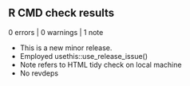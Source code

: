 ## R CMD check results

0 errors | 0 warnings | 1 note

* This is a new minor release.
* Employed usethis::use_release_issue()
* Note refers to HTML tidy check on local machine
* No revdeps
